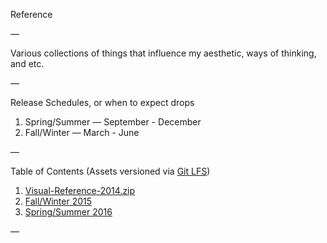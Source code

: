 Reference

—

Various collections of things that influence my aesthetic, ways of thinking, and etc.

—

Release Schedules, or when to expect drops

1. Spring/Summer — September - December
2. Fall/Winter — March - June

—

Table of Contents (Assets versioned via [Git LFS](https://git-lfs.github.com/))

1. [Visual-Reference-2014.zip](https://github.com/edouerd/reference/releases/tag/v1.0)
2. [Fall/Winter 2015](https://github.com/edouerd/reference/releases/tag/v1.5)
3. [Spring/Summer 2016](#)

—
